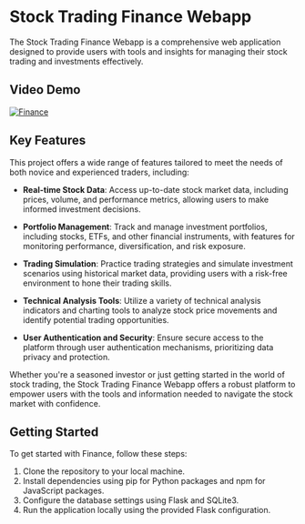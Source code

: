 # Stock Trading Finance Webapp

The Stock Trading Finance Webapp is a comprehensive web application designed to provide users with tools and insights for managing their stock trading and investments effectively. 

## Video Demo

[![Finance](http://img.youtube.com/vi/AhVKZpdmugk)](http://www.youtube.com/watch?v=AhVKZpdmugk)

## Key Features

This project offers a wide range of features tailored to meet the needs of both novice and experienced traders, including:

- **Real-time Stock Data**: Access up-to-date stock market data, including prices, volume, and performance metrics, allowing users to make informed investment decisions.

- **Portfolio Management**: Track and manage investment portfolios, including stocks, ETFs, and other financial instruments, with features for monitoring performance, diversification, and risk exposure.

- **Trading Simulation**: Practice trading strategies and simulate investment scenarios using historical market data, providing users with a risk-free environment to hone their trading skills.

- **Technical Analysis Tools**: Utilize a variety of technical analysis indicators and charting tools to analyze stock price movements and identify potential trading opportunities.

- **User Authentication and Security**: Ensure secure access to the platform through user authentication mechanisms, prioritizing data privacy and protection.

Whether you're a seasoned investor or just getting started in the world of stock trading, the Stock Trading Finance Webapp offers a robust platform to empower users with the tools and information needed to navigate the stock market with confidence.

## Getting Started

To get started with Finance, follow these steps:

1. Clone the repository to your local machine.
2. Install dependencies using pip for Python packages and npm for JavaScript packages.
3. Configure the database settings using Flask and SQLite3.
4. Run the application locally using the provided Flask configuration.
